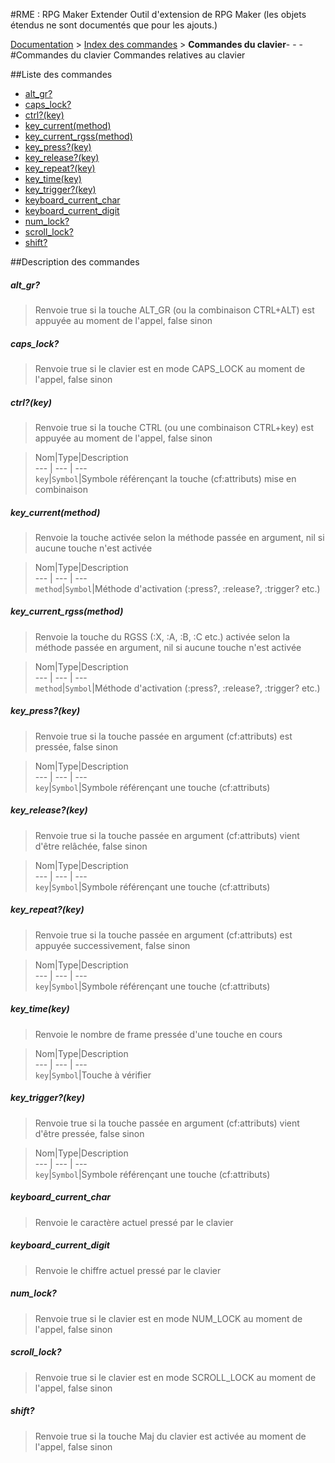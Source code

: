 #RME : RPG Maker Extender
Outil d'extension de RPG Maker
    (les objets étendus ne sont documentés que pour les ajouts.)

[Documentation](README.md) > [Index des commandes](__command_list.md) > **Commandes du clavier**- - -#Commandes du clavier
Commandes relatives au clavier

##Liste des commandes
*    [alt_gr?](#alt_gr)
*    [caps_lock?](#caps_lock)
*    [ctrl?(key)](#ctrlkey)
*    [key_current(method)](#key_currentmethod)
*    [key_current_rgss(method)](#key_current_rgssmethod)
*    [key_press?(key)](#key_presskey)
*    [key_release?(key)](#key_releasekey)
*    [key_repeat?(key)](#key_repeatkey)
*    [key_time(key)](#key_timekey)
*    [key_trigger?(key)](#key_triggerkey)
*    [keyboard_current_char](#keyboard_current_char)
*    [keyboard_current_digit](#keyboard_current_digit)
*    [num_lock?](#num_lock)
*    [scroll_lock?](#scroll_lock)
*    [shift?](#shift)


##Description des commandes
##### alt_gr?

> Renvoie true si la touche ALT_GR (ou la combinaison CTRL+ALT) est appuyée au moment de l'appel, false sinon

  
> 

##### caps_lock?

> Renvoie true si le clavier est en mode CAPS_LOCK au moment de l'appel, false sinon

  
> 

##### ctrl?(key)

> Renvoie true si la touche CTRL (ou une combinaison CTRL+key) est appuyée au moment de l'appel, false sinon

  
> Nom|Type|Description  
--- | --- | ---  
`key`|`Symbol`|Symbole référençant la touche (cf:attributs) mise en combinaison  


##### key_current(method)

> Renvoie la touche activée selon la méthode passée en argument, nil si aucune touche n'est activée

  
> Nom|Type|Description  
--- | --- | ---  
`method`|`Symbol`|Méthode d'activation (:press?, :release?, :trigger? etc.)  


##### key_current_rgss(method)

> Renvoie la touche du RGSS (:X, :A, :B, :C etc.) activée selon la méthode passée en argument, nil si aucune touche n'est activée

  
> Nom|Type|Description  
--- | --- | ---  
`method`|`Symbol`|Méthode d'activation (:press?, :release?, :trigger? etc.)  


##### key_press?(key)

> Renvoie true si la touche passée en argument (cf:attributs) est pressée, false sinon

  
> Nom|Type|Description  
--- | --- | ---  
`key`|`Symbol`|Symbole référençant une touche (cf:attributs)  


##### key_release?(key)

> Renvoie true si la touche passée en argument (cf:attributs) vient d'être relâchée, false sinon

  
> Nom|Type|Description  
--- | --- | ---  
`key`|`Symbol`|Symbole référençant une touche (cf:attributs)  


##### key_repeat?(key)

> Renvoie true si la touche passée en argument (cf:attributs) est appuyée successivement, false sinon

  
> Nom|Type|Description  
--- | --- | ---  
`key`|`Symbol`|Symbole référençant une touche (cf:attributs)  


##### key_time(key)

> Renvoie le nombre de frame pressée d'une touche en cours

  
> Nom|Type|Description  
--- | --- | ---  
`key`|`Symbol`|Touche à vérifier  


##### key_trigger?(key)

> Renvoie true si la touche passée en argument (cf:attributs) vient d'être pressée, false sinon

  
> Nom|Type|Description  
--- | --- | ---  
`key`|`Symbol`|Symbole référençant une touche (cf:attributs)  


##### keyboard_current_char

> Renvoie le caractère actuel pressé par le clavier

  
> 

##### keyboard_current_digit

> Renvoie le chiffre actuel pressé par le clavier

  
> 

##### num_lock?

> Renvoie true si le clavier est en mode NUM_LOCK au moment de l'appel, false sinon

  
> 

##### scroll_lock?

> Renvoie true si le clavier est en mode SCROLL_LOCK au moment de l'appel, false sinon

  
> 

##### shift?

> Renvoie true si la touche Maj du clavier est activée au moment de l'appel, false sinon

  
> 

